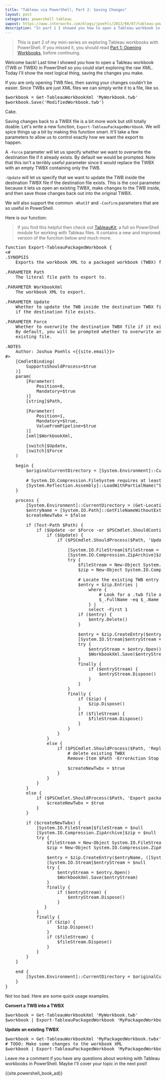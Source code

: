```yaml
---
title: "Tableau via PowerShell, Part 2: Saving Changes"
layout: post
categories: powershell tableau
iwpost: https://www.interworks.com/blogs/jpoehls/2013/08/07/tableau-powershell-part-2-saving-changes
description: "In part 1 I showed you how to open a Tableau workbook in PowerShell to start editing the workbook XML. Now I'll show you how to save those changes back to a TWB or TWBX file!"
---
```


> This is part 2 of my mini-series on exploring Tableau workbooks with PowerShell. If you missed it, you should read [Part 1: Opening Workbooks]({{site.url}}/2013/exploring-tableau-workbooks-with-powershell-part-1-opening-workbooks/), before continuing.

Welcome back! Last time I showed you how to open a Tableau workbook (TWB or TWBX) in PowerShell so you could start exploring the raw XML. Today I'll show the next logical thing, saving the changes you make.

If you are only opening TWB files, then saving your changes couldn't be easier. Since TWBs are just XML files we can simply write it to a file, like so.

<pre>
$workbook = Get-TableauWorkbookXml 'MyWorkbook.twb'
$workbook.Save('ModifiedWorkbook.twb')
</pre>

Cake.

Saving changes back to a TWBX file is a bit more work but still totally doable. Let's write a new function, `Export-TableauPackagedWorkbook`. We will spice things up a bit by making this function smart. It'll take a few parameters to allow us to control exactly how we want the export to happen.

A `-Force` parameter will let us specify whether we want to overwrite the destination file if it already exists. By default we would be prompted. Note that this isn't a terribly useful parameter since it would replace the TWBX with an empty TWBX containing only the TWB.

`-Update` will let us specify that we want to update the TWB inside the destination TWBX file if the destination file exists. This is the cool parameter because it lets us open an existing TWBX, make changes to the TWB inside, and then save those changes back out into the original TWBX.

We will also support the common `-WhatIf` and `-Confirm` parameters that are so useful in PowerShell.

Here is our function:

> If you find this helpful then check out [TableauKit]({{site.url}}/2013/tableaukit-powershell-module-for-tableau/);
> a full on PowerShell module for working with Tableau files. It contains a new and improved
> version of the function below and much more.

<pre data-language="powershell">
function Export-TableauPackagedWorkbook {
&lt;#
.SYNOPSIS
    Exports the workbook XML to a packaged workbook (TWBX) file.
 
.PARAMETER Path
    The literal file path to export to.
 
.PARAMETER WorkbookXml
    The workbook XML to export.
 
.PARAMETER Update
    Whether to update the TWB inside the destination TWBX file
    if the destination file exists.
 
.PARAMETER Force
    Whether to overwrite the destination TWBX file if it exists.
    By default, you will be prompted whether to overwrite any
    existing file.
 
.NOTES
    Author: Joshua Poehls &lt;{{site.email}}&gt;
#&gt;
    [CmdletBinding(
        SupportsShouldProcess=$true
    )]
    param(
        [Parameter(
            Position=0,
            Mandatory=$true
        )]
        [string]$Path,
 
        [Parameter(
            Position=1,
            Mandatory=$true,
            ValueFromPipeline=$true
        )]
        [xml]$WorkbookXml,
 
        [switch]$Update,
        [switch]$Force
    )
 
    begin {
        $originalCurrentDirectory = [System.Environment]::CurrentDirectory
 
        # System.IO.Compression.FileSystem requires at least .NET 4.5
        [System.Reflection.Assembly]::LoadWithPartialName("System.IO.Compression") | Out-Null
    }
 
    process {
        [System.Environment]::CurrentDirectory = (Get-Location).Path
        $entryName = [System.IO.Path]::GetFileNameWithoutExtension($Path) + '.twb'
        $createNewTwbx = $false
       
        if (Test-Path $Path) {
            if ($Update -or $Force -or $PSCmdlet.ShouldContinue('Overwrite existing file?', 'Confirm')) {
                if ($Update) {
                    if ($PSCmdlet.ShouldProcess($Path, 'Update TWB in packaged workbook')) {
 
                        [System.IO.FileStream]$fileStream = $null
                        [System.IO.Compression.ZipArchive]$zip = $null
                        try {
                            $fileStream = New-Object System.IO.FileStream -ArgumentList $Path, ([System.IO.FileMode]::Open), ([System.IO.FileAccess]::ReadWrite), ([System.IO.FileShare]::Read)
                            $zip = New-Object System.IO.Compression.ZipArchive -ArgumentList $fileStream, ([System.IO.Compression.ZipArchiveMode]::Update)
 
                            # Locate the existing TWB entry and remove it.
                            $entry = $zip.Entries |
                                where {
                                    # Look for a .twb file at the root level of the archive.
                                    $_.FullName -eq $_.Name -and ([System.IO.Path]::GetExtension($_.Name)) -eq '.twb'
                                } |
                                select -First 1
                            if ($entry) {
                                $entry.Delete()
                            }
 
                            $entry = $zip.CreateEntry($entryName, ([System.IO.Compression.CompressionLevel]::Optimal))
                            [System.IO.Stream]$entryStream = $null
                            try {
                                $entryStream = $entry.Open()
                                $WorkbookXml.Save($entryStream)
                            }
                            finally {
                                if ($entryStream) {
                                    $entryStream.Dispose()
                                }
                            }
                        }
                        finally {
                            if ($zip) {
                                $zip.Dispose()
                            }
                            if ($fileStream) {
                                $fileStream.Dispose()
                            }
                        }
                    }
                }
                else {
                    if ($PSCmdlet.ShouldProcess($Path, 'Replace existing packaged workbook')) {
                        # delete existing TWBX
                        Remove-Item $Path -ErrorAction Stop #TODO: Figure out how to pass WhatIf and Confirm to this
                        
                        $createNewTwbx = $true
                    }
                }
            }
        }
        else {
            if ($PSCmdlet.ShouldProcess($Path, 'Export packaged workbook')) {
                $createNewTwbx = $true
            }
        }
 
        if ($createNewTwbx) {
            [System.IO.FileStream]$fileStream = $null
            [System.IO.Compression.ZipArchive]$zip = $null
            try {
                $fileStream = New-Object System.IO.FileStream -ArgumentList $Path, ([System.IO.FileMode]::CreateNew), ([System.IO.FileAccess]::ReadWrite), ([System.IO.FileShare]::None)
                $zip = New-Object System.IO.Compression.ZipArchive -ArgumentList $fileStream, ([System.IO.Compression.ZipArchiveMode]::Update)
 
                $entry = $zip.CreateEntry($entryName, ([System.IO.Compression.CompressionLevel]::Optimal))
                [System.IO.Stream]$entryStream = $null
                try {
                    $entryStream = $entry.Open()
                    $WorkbookXml.Save($entryStream)
                }
                finally {
                    if ($entryStream) {
                        $entryStream.Dispose()
                    }
               }
            }
            finally {
                if ($zip) {
                    $zip.Dispose()
                }
                if ($fileStream) {
                    $fileStream.Dispose()
                }
            }
        }
    }
 
    end {
        [System.Environment]::CurrentDirectory = $originalCurrentDirectory
    }
}
</pre>

Not too bad. Here are some quick usage examples.

**Convert a TWB into a TWBX**

<pre>
$workbook = Get-TableauWorkbookXml 'MyWorkbook.twb'
$workbook | Export-TableauPackagedWorkbook 'MyPackagedWorkbook.twbx'
</pre>

**Update an existing TWBX**

<pre>
$workbook = Get-TableauWorkbookXml 'MyPackagedWorkbook.twbx'
# TODO: Make some changes to the workbook XML
$workbook | Export-TableauPackagedWorkbook 'MyPackagedWorkbook.twbx' -Update
</pre>

Leave me a comment if you have any questions about working with Tableau workbooks in PowerShell. Maybe I'll cover your topic in the next post!

{{site.powershell_book_ad}}